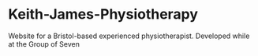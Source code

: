 # Keith-James-Physiotherapy
Website for a Bristol-based experienced physiotherapist. Developed while at the Group of Seven
